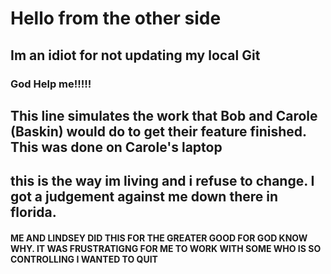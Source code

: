 # Hello from the other side


  
## Im an idiot for not updating my local Git

### God Help me!!!!!

## This line simulates the work that Bob and Carole (Baskin) would do to get their feature finished. This was done on Carole's laptop

## this is the way im living and i refuse to change. I got a judgement against me down there in florida.


#### ME AND LINDSEY DID THIS FOR THE GREATER GOOD FOR GOD KNOW WHY. IT WAS FRUSTRATIGNG FOR ME TO WORK WITH SOME WHO IS SO CONTROLLING I WANTED TO QUIT 
